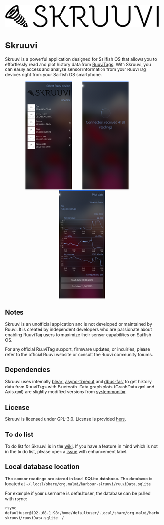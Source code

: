 ![Skruuvi](qml/pages/images/skruuvi-logo.png?raw=true)

# Skruuvi

Skruuvi is a powerful application designed for Sailfish OS that allows you to effortlessly read and plot history data from [RuuviTags](https://ruuvi.com/). With Skruuvi, you can easily access and analyze sensor information from your RuuviTag devices right from your Sailfish OS smartphone.

<p align="center">
    <img alt="Select device" src="./screenshots/select_device.png?" width="30%"> &nbsp; &nbsp; &nbsp; &nbsp;
    <img alt="Fetch data" src="./screenshots/fetch_data.png?" width="30%"> &nbsp; &nbsp; &nbsp; &nbsp;
    <img alt="Plot data" src="./screenshots/plot_data.png?" width="30%">
</p>


## Notes

Skruuvi is an unofficial application and is not developed or maintained by Ruuvi. It is created by independent developers who are passionate about enabling RuuviTag users to maximize their sensor capabilities on Sailfish OS.

For any official RuuviTag support, firmware updates, or inquiries, please refer to the official Ruuvi website or consult the Ruuvi community forums.

## Dependencies

Skruuvi uses internally [bleak](https://github.com/hbldh/bleak), [async-timeout](https://github.com/aio-libs/async-timeout) and [dbus-fast](https://github.com/Bluetooth-Devices/dbus-fast) to get history data from RuuviTags with Bluetooth. Data graph plots (GraphData.qml and Axis.qml) are slightly modified versions from [systemmonitor](https://github.com/custodian/harbour-systemmonitor).


## License

Skruuvi is licensed under GPL-3.0. License is provided [here](LICENSE).

## To do list

To do list for Skruuvi is in the [wiki](https://github.com/miikasda/harbour-skruuvi/wiki/To-do-list). If you have a feature in mind which is not in the to do list, please open a [issue](https://github.com/miikasda/harbour-skruuvi/issues) with enhancement label.

## Local database location

The sensor readings are stored in local SQLite database. The database is located at `~/.local/share/org.malmi/harbour-skruuvi/ruuviData.sqlite`

For example if your username is defaultuser, the database can be pulled with rsync:

```
rsync defaultuser@192.168.1.98:/home/defaultuser/.local/share/org.malmi/harbour-skruuvi/ruuviData.sqlite ./
```
